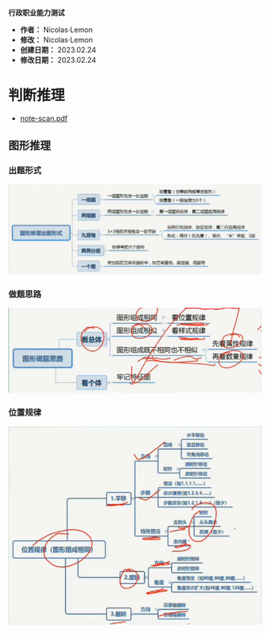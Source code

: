 **行政职业能力测试**

- **作者：** Nicolas·Lemon
- **修改：** Nicolas·Lemon
- **创建日期：** 2023.02.24
- **修改日期：** 2023.02.24

# 判断推理

* [note-scan.pdf](./res/note-scan.pdf)

## 图形推理

### 出题形式

![](administrative-test.assets/2023-02-24-10-59-16-image.png)

### 做题思路

![](administrative-test.assets/2023-02-24-11-00-49-image.png)

### 位置规律

![](administrative-test.assets/2023-02-24-11-02-35-image.png)
